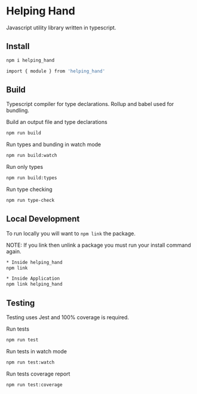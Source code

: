# Helping Hand

Javascript utility library written in typescript.

## Install
```bash
npm i helping_hand
```

```bash
import { module } from 'helping_hand'
```

## Build
Typescript compiler for type declarations. Rollup and babel used for bundling.

Build an output file and type declarations
```bash
npm run build
```

Run types and bunding in watch mode
```bash
npm run build:watch
```

Run only types
```bash
npm run build:types
```

Run type checking
```bash
npm run type-check
```

## Local Development
To run locally you will want to `npm link` the package.

NOTE: If you link then unlink a package you must run your install command again.

```bash
* Inside helping_hand
npm link
```

```bash
* Inside Application
npm link helping_hand
```

## Testing
Testing uses Jest and 100% coverage is required.

Run tests
```bash
npm run test
```

Run tests in watch mode
```bash
npm run test:watch
```

Run tests coverage report
```bash
npm run test:coverage
```
